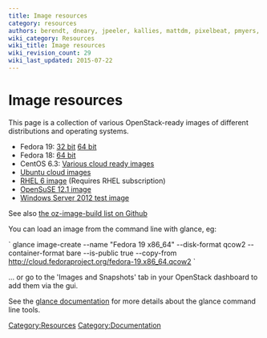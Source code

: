 ```yaml
---
title: Image resources
category: resources
authors: berendt, dneary, jpeeler, kallies, mattdm, pixelbeat, pmyers, rbowen, rdo
wiki_category: Resources
wiki_title: Image resources
wiki_revision_count: 29
wiki_last_updated: 2015-07-22
---
```


# Image resources

This page is a collection of various OpenStack-ready images of different distributions and operating systems.

*   Fedora 19: [32 bit](//download.fedoraproject.org/pub/fedora/linux/releases/19/Images/i386/Fedora-i386-19-20130627-sda.qcow2) [64 bit](//download.fedoraproject.org/pub/fedora/linux/releases/19/Images/x86_64/Fedora-x86_64-19-20130627-sda.qcow2)
*   Fedora 18: [64 bit](//mattdm.fedorapeople.org/cloud-images/Fedora18-Cloud-x86_64-latest.qcow2)
*   CentOS 6.3: [Various cloud ready images](//wiki.centos.org/Cloud/OpenNebula)
*   [Ubuntu cloud images](//cloud-images.ubuntu.com/)
*   [RHEL 6 image](https://rhn.redhat.com/rhn/software/channel/downloads/Download.do?cid=16952) (Requires RHEL subscription)
*   [OpenSuSE 12.1 image](http://susestudio.com/a/YRUrwO/testing-instance-for-openstack-opensuse-121)
*   [Windows Server 2012 test image](http://www.cloudbase.it/ws2012/)

See also [the oz-image-build list on Github](https://github.com/rackerjoe/oz-image-build)

You can load an image from the command line with glance, eg:

\` glance image-create --name "Fedora 19 x86_64" --disk-format qcow2 --container-format bare --is-public true --copy-from <http://cloud.fedoraproject.org/fedora-19.x86_64.qcow2> \`

... or go to the 'Images and Snapshots' tab in your OpenStack dashboard to add them via the gui.

See the [glance documentation](http://docs.openstack.org/trunk/openstack-compute/admin/content/adding-images.html) for more details about the glance command line tools.

<Category:Resources> <Category:Documentation>
